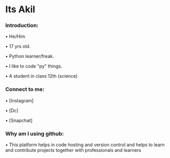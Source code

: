 # Its Akil

### Introduction:

• He/Him

• 17 yrs old.

• Python learner/freak.

• I like to code "py" things.

• A student in class 12th (science)





### Connect to me:

• [Instagram]

• [Dc]

• [Snapchat]





### Why am I using github:

• This platform helps in code hosting and version control and helps to learn and contribute projects together with professionals and learners


<!--
**MrCoolz0104/MrCoolz0104** is a ✨ _special_ ✨ repository because its `README.md` (this file) appears on your GitHub profile.

Here are some ideas to get you started:

- 🔭 I’m currently working on ...
- 🌱 I’m currently learning ...
- 👯 I’m looking to collaborate on ...
- 🤔 I’m looking for help with ...
- 💬 Ask me about ...
- 📫 How to reach me: ...
- 😄 Pronouns: ...
- ⚡ Fun fact: ...
-->

